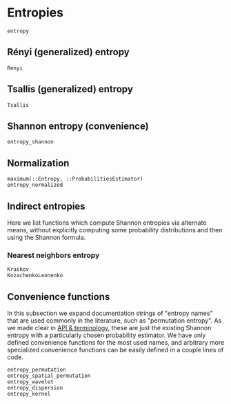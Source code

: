 # Entropies

```@docs
entropy
```

## Rényi (generalized) entropy

```@docs
Renyi
```

## Tsallis (generalized) entropy

```@docs
Tsallis
```

## Shannon entropy (convenience)

```@docs
entropy_shannon
```

## Normalization

```@docs
maximum(::Entropy, ::ProbabilitiesEstimator)
entropy_normalized
```

## Indirect entropies
Here we list functions which compute Shannon entropies via alternate means, without explicitly computing some probability distributions and then using the Shannon formula.

### Nearest neighbors entropy
```@docs
Kraskov
KozachenkoLeonenko
```

## Convenience functions
In this subsection we expand documentation strings of "entropy names" that are used commonly in the literature, such as "permutation entropy". As we made clear in [API & terminology](@ref), these are just the existing Shannon entropy with a particularly chosen probability estimator. We have only defined convenience functions for the most used names, and arbitrary more specialized convenience functions can be easily defined in a couple lines of code.
```@docs
entropy_permutation
entropy_spatial_permutation
entropy_wavelet
entropy_dispersion
entropy_kernel
```

